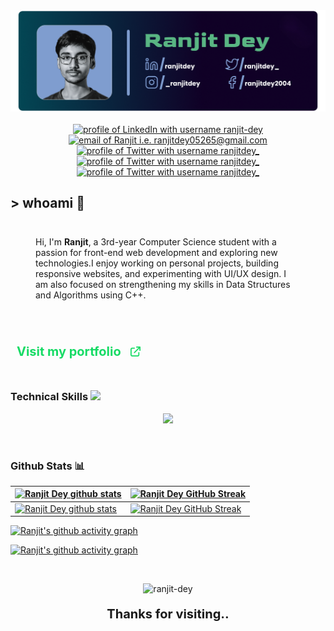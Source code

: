 <div align="center">
  <img alt="banner" src="githubbanner.png" style="margin: auto;">
</div>

<br>
<div align="center">
<a href="https://www.linkedin.com/in/ranjitdey/"><img src="https://img.shields.io/badge/LinkedIn-00A84C?style=for-the-badge&logo=linkedin&logoColor=ffffff" alt="profile of LinkedIn with username ranjit-dey" /></a>
<a href="mailto:ranjitdey05265@gmail.com"><img src="https://img.shields.io/badge/Gmail-00A84C?style=for-the-badge&logo=gmail&logoColor=ffffff" alt="email of Ranjit i.e.   ranjitdey05265@gmail.com" /></a> 
<a href="https://www.x.com/ranjitdey_"><img src="https://img.shields.io/badge/Twitter-00A84C?style=for-the-badge&logo=x&logoColor=ffffff" alt="profile of Twitter with username ranjitdey_" ></a>
<a href="https://www.instagram.com/_ranjitdey"><img src="https://img.shields.io/badge/Instagram-00A84C?style=for-the-badge&logo=instagram&logoColor=ffffff" alt="profile of Twitter with username ranjitdey_" ></a>
<a href="https://www.facebook.com/ranjitdey2004"><img src="https://img.shields.io/badge/Facebook-00A84C?style=for-the-badge&logo=facebook&logoColor=ffffff" alt="profile of Twitter with username ranjitdey_" ></a>
</div>

## <p>> whoami 👋</p>

<div style="display: flex; flex-direction: row; align-items:center; justify-content: center; margin: 20px">
<p style="width:100%; margin: 20px;">
Hi, I'm <b>Ranjit</b>, a 3rd-year Computer Science student with a passion for front-end web development and exploring new technologies.I enjoy working on personal projects, building responsive websites, and experimenting with UI/UX design. I am also focused on strengthening my skills in Data Structures and Algorithms using C++.
</p>

</div>

<div align="center" style="display: flex; align-items: center; gap: 15px; margin: 50px 10px;">
  <a href="https://ranjitdey.vercel.app/" target="_blank" style="text-decoration: none; font-weight: bold; color: #16db65; font-size: 20px;">Visit my portfolio</a>
  <img src="link.png" alt="Portfolio Image" style="height: auto; max-width: 100px;">
</div>




### Technical Skills <img src='https://user-images.githubusercontent.com/74038190/206662607-d9e7591e-bbf9-42f9-9386-29efc927bc16.gif' width="20">

<p align="center">
  <a href="https://skillicons.dev">
    <img src="https://skillicons.dev/icons?i=git,c,cpp,figma,html,css,javascript,python,linux,tailwind" />
  </a>
</p>

 <br />

### Github Stats 📊

| [![Ranjit Dey github stats](https://github-readme-stats-mc4l.vercel.app/api?username=ranjit-dey&rank_icon=percentile&show_icons=true&theme=transparent&show=reviews&title_color=ffffff&icon_color=ffffff&text_color=16DB65&border_color=ffffff&border_radius=8)](https://github.com/ranjit-dey#gh-dark-mode-only) | [![Ranjit Dey GitHub Streak](https://github-readme-streak-stats.herokuapp.com/?user=ranjit-dey&background=transparent&ring=16DB65&border_color=ffffff&border_radius=8&currStreakLabel=ffffff&currStreakNum=16DB65&sideNums=ffffff&sideLabels=16DB65&dates=ffffff)](https://github.com/ranjit-dey#gh-dark-mode-only) |
| ------------------------------------------------------------------------------------------------------------------------------------------------------------------------------------------------------------------------------------------------------------------ | ------------------------------------------------------------------------------------------------------------------------------------------------------------------------------------------------------------------------------------------------ |
| [![Ranjit Dey github stats](https://github-readme-stats-mc4l.vercel.app/api?username=ranjit-dey&rank_icon=percentile&show_icons=true&theme=transparent&show=reviews&title_color=000000&icon_color=000000&text_color=16DB65&border_color=000000&border_radius=8)](https://github.com/ranjit-dey#gh-light-mode-only) | [![Ranjit Dey GitHub Streak](https://github-readme-streak-stats.herokuapp.com/?user=ranjit-dey&background=transparent&ring=16DB65&border=000000&border_radius=8&stroke=000000&currStreakLabel=000000&currStreakNum=16DB65&sideNums=000000&sideLabels=16DB65&dates=000000)](https://github.com/ranjitdey#gh-light-mode-only) |

[![Ranjit's github activity graph](https://github-readme-activity-graph.vercel.app/graph?username=ranjit-dey&bg_color=transparent&title_color=ffffff&theme=github-compact&hide_border=false#gh-dark-mode-only)](https://github.com/ranjit-dey#gh-dark-mode-only)

<!-- Light Mode -->

[![Ranjit's github activity graph](https://github-readme-activity-graph.vercel.app/graph?username=ranjit-dey&bg_color=transparent&title_color=000000&theme=github-compact&hide_border=false#gh-light-mode-only)](https://github.com/ranjit-dey#gh-light-mode-only)

<br>


<div align="center">
<p align="center"> <img src="https://komarev.com/ghpvc/?username=ranjit-dey&label=Profile%20views&color=16DB65&style=flat&width=50px" alt="ranjit-dey" /> </p>
<p style="font-weight: bold; font-size: 20px">Thanks for visiting..</p>
</div>
